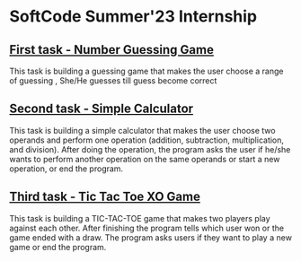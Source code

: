 # SoftCode Summer'23 Internship
## [First task - Number Guessing Game](https://github.com/khaledhamedx/SoftCode-Summer-23-Internship/tree/master/Task%201%20-%20NUMBER%20GUESSING%20Game)
This task is building a guessing game that makes the user choose a range of guessing , She/He guesses till guess become correct 
## [Second task - Simple Calculator](https://github.com/khaledhamedx/SoftCode-Summer-23-Internship/tree/master/Task%202%20-%20SIMPLE%20CALCULATOR)
This task is building a simple calculator that makes the user choose two operands and perform one operation (addition, subtraction, multiplication, and division).
After doing the operation, the program asks the user if he/she wants to perform another operation on the same operands or start a new operation, or end the program.
## [Third task - Tic Tac Toe XO Game](https://github.com/khaledhamedx/SoftCode-Summer-23-Internship/tree/master/Task%203%20-%20XO%20Game)
This task is building a TIC-TAC-TOE game that makes two players play against each other. After finishing the program tells which user won or the game ended with a draw.
The program asks users if they want to play a new game or end the program. 
